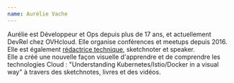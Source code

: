```yaml
---
name: Aurélie Vache
---
```


Aurélie est Développeur et Ops depuis plus de 17 ans, et actuellement DevRel chez OVHcloud. Elle organise conférences et meetups depuis 2016. Elle est également [rédactrice technique](http://dev.to/aurelievache), sketchnoter et speaker.  
Elle a créé une nouvelle façon visuelle d'apprendre et de comprendre les technologies Cloud : "Understanding Kubernetes/Istio/Docker in a visual way" à travers des sketchnotes, livres et des vidéos.
